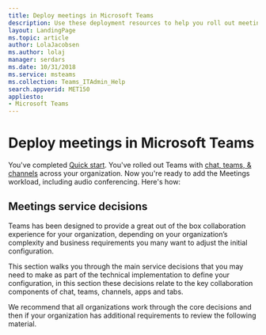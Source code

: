 ```yaml
---
title: Deploy meetings in Microsoft Teams
description: Use these deployment resources to help you roll out meetings in Microsoft Teams.
layout: LandingPage
ms.topic: article
author: LolaJacobsen
ms.author: lolaj
manager: serdars
ms.date: 10/31/2018
ms.service: msteams
ms.collection: Teams_ITAdmin_Help
search.appverid: MET150
appliesto: 
- Microsoft Teams
---
```

# Deploy meetings in Microsoft Teams


You've completed [Quick start](get-started-with-teams-quick-start.md). You've rolled out Teams with [chat, teams, & channels](deploy-chat-teams-channels-microsoft-teams-landing-page.md) across your organization. Now you're ready to add the Meetings workload, including audio conferencing. Here's how:

## Meetings service decisions


Teams has been designed to provide a great out of the box collaboration experience for your organization, depending on your organization’s complexity and business requirements you many want to adjust the initial configuration. 

This section walks you through the main service decisions that you may need to make as part of the technical implementation to define your configuration, in this section these decisions relate to the key collaboration components of chat, teams, channels, apps and tabs.

We recommend that all organizations work through the core decisions and then if your organization has additional requirements to review the following material.

